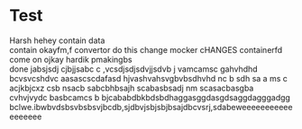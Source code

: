 # Test
Harsh
hehey
contain
data    
contain
okayfm,f
convertor
do this
change
mocker
cHANGES
containerfd
come on
ojkay
hardik
pmakingbs  
done
jabsjsdj
cjbjjsabc
c ,vcsdjsdjsdvjjsdvb j
vamcamsc
gahvhdhd
bcvsvcshdvc
aasascscdafasd
 hjvashvahsvgbvbsdhvhd
 nc b  sdh
sa a ms c
acjkbjcxz
csb nsacb
sabcbhbsajh
scabasbsadj
 nm scasacbasgba
 cvhvjvydc
basbcamcs b
bjcababdbkbdsbdhaggasggdasgdsaggdagggadgg
bclwe.ibwbvdsbsvbsbsvjbcdb,sjdbvjsbjsbjbsajdbcvsrj,sdabeweeeeeeeeeeeeeeeeee
